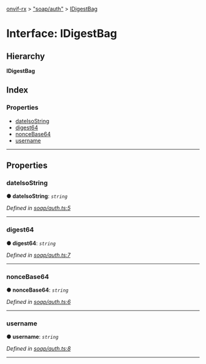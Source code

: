 [onvif-rx](../README.md) > ["soap/auth"](../modules/_soap_auth_.md) > [IDigestBag](../interfaces/_soap_auth_.idigestbag.md)

# Interface: IDigestBag

## Hierarchy

**IDigestBag**

## Index

### Properties

* [dateIsoString](_soap_auth_.idigestbag.md#dateisostring)
* [digest64](_soap_auth_.idigestbag.md#digest64)
* [nonceBase64](_soap_auth_.idigestbag.md#noncebase64)
* [username](_soap_auth_.idigestbag.md#username)

---

## Properties

<a id="dateisostring"></a>

###  dateIsoString

**● dateIsoString**: *`string`*

*Defined in [soap/auth.ts:5](https://github.com/patrickmichalina/onvif-rx/blob/034e4d6/src/soap/auth.ts#L5)*

___
<a id="digest64"></a>

###  digest64

**● digest64**: *`string`*

*Defined in [soap/auth.ts:7](https://github.com/patrickmichalina/onvif-rx/blob/034e4d6/src/soap/auth.ts#L7)*

___
<a id="noncebase64"></a>

###  nonceBase64

**● nonceBase64**: *`string`*

*Defined in [soap/auth.ts:6](https://github.com/patrickmichalina/onvif-rx/blob/034e4d6/src/soap/auth.ts#L6)*

___
<a id="username"></a>

###  username

**● username**: *`string`*

*Defined in [soap/auth.ts:8](https://github.com/patrickmichalina/onvif-rx/blob/034e4d6/src/soap/auth.ts#L8)*

___

